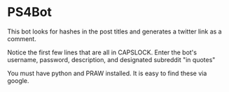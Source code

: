 PS4Bot
======

This bot looks for hashes in the post titles and generates a twitter link as a comment.

Notice the first few lines that are all in CAPSLOCK. Enter the bot's username, password, description, and designated subreddit "in quotes" 

You must have python and PRAW installed. It is easy to find these via google.